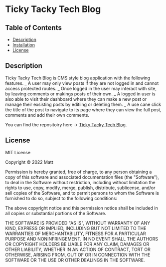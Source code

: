 # Ticky Tacky Tech Blog

## Table of Contents

- [Description](#description)
- [Installation](#installation)
- [License](#license)

## Description

Ticky Tacky Tech Blog is CMS style blog application with the following features.
_ A user may only view posts if they are not logged in and cannot access protected routes.
_ Once logged in the user may interact with site, by leaving comments or makings posts of their own.
_ A logged in user is also able to visit their dashboard where they can make a new post or manage their exsisting posts by editiing or deleting them.
_ A use cane click the title of the post to navigate to its page where they can view the full post, comments and add their own comments.

You can find the repositoiry here -> [Ticky Tacky Tech Blog](https://github.com/AcheronandStyx/ticky_tacky_tech_blog).

## License

MIT License

Copyright &copy; 2022 Matt

Permission is hereby granted, free of charge, to any person obtaining a copy
of this software and associated documentation files (the "Software"), to deal
in the Software without restriction, including without limitation the rights
to use, copy, modify, merge, publish, distribute, sublicense, and/or sell
copies of the Software, and to permit persons to whom the Software is
furnished to do so, subject to the following conditions:

The above copyright notice and this permission notice shall be included in all
copies or substantial portions of the Software.

THE SOFTWARE IS PROVIDED "AS IS", WITHOUT WARRANTY OF ANY KIND, EXPRESS OR
IMPLIED, INCLUDING BUT NOT LIMITED TO THE WARRANTIES OF MERCHANTABILITY,
FITNESS FOR A PARTICULAR PURPOSE AND NONINFRINGEMENT. IN NO EVENT SHALL THE
AUTHORS OR COPYRIGHT HOLDERS BE LIABLE FOR ANY CLAIM, DAMAGES OR OTHER
LIABILITY, WHETHER IN AN ACTION OF CONTRACT, TORT OR OTHERWISE, ARISING FROM,
OUT OF OR IN CONNECTION WITH THE SOFTWARE OR THE USE OR OTHER DEALINGS IN THE
SOFTWARE.
